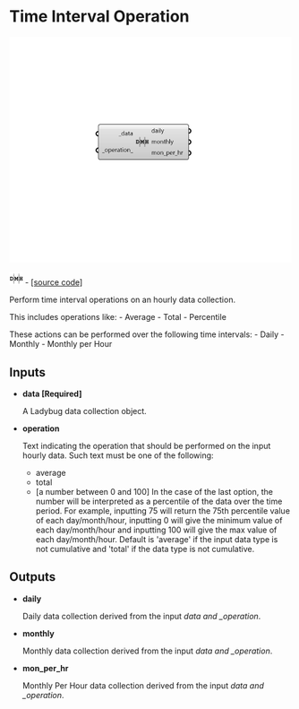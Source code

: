 # Time Interval Operation

![](../../.gitbook/assets/Time_Interval_Operation.png)

![](../../.gitbook/assets/Time_Interval_Operation%20%281%29.png) - [\[source code\]](https://github.com/ladybug-tools/ladybug-grasshopper/blob/master/ladybug_grasshopper/src//LB%20Time%20Interval%20Operation.py)

Perform time interval operations on an hourly data collection.

This includes operations like: - Average - Total - Percentile

These actions can be performed over the following time intervals: - Daily - Monthly - Monthly per Hour

## Inputs

* **data \[Required\]**

  A Ladybug data collection object. 

* **operation**

  Text indicating the operation that should be performed on the input hourly data. Such text must be one of the following:

  * average
  * total
  * \[a number between 0 and 100\] In the case of the last option, the number will be interpreted as a percentile of the data over the time period. For example, inputting 75 will return the 75th percentile value of each day/month/hour, inputting 0 will give the minimum value of each day/month/hour and inputting 100 will give the max value of each day/month/hour. Default is 'average' if the input data type is not cumulative and 'total' if the data type is not cumulative.

## Outputs

* **daily**

  Daily data collection derived from the input _data and \_operation_. 

* **monthly**

  Monthly data collection derived from the input _data and \_operation_. 

* **mon\_per\_hr**

  Monthly Per Hour data collection derived from the input _data and \_operation_. 

